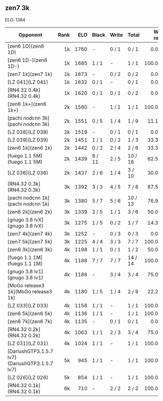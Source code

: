 ## zen7 3k ##

ELO: 1384

Opponent | Rank | ELO | Black | Write | Total | Win rate
---------|-----:|----:|-------|-------|-------|-------:
[zen6 1D](zen6 1D) | 1k | 1760 | - | 0 / 1 | 0 / 1 | 0.0%
[zen6 1D-](zen6 1D-) | 1k | 1685 | 1 / 1 | - | 1 / 1 | 100.0%
[zen7 1k](zen7 1k) | 1k | 1673 | - | 0 / 2 | 0 / 2 | 0.0%
[LZ 041](LZ 041) | 1k | 1632 | 0 / 1 | - | 0 / 1 | 0.0%
[RN4.32 0.4k](RN4.32 0.4k) | 1k | 1620 | 0 / 1 | 0 / 1 | 0 / 2 | 0.0%
[zen6 1k+](zen6 1k+) | 2k | 1580 | - | 1 / 1 | 1 / 1 | 100.0%
[pachi nodcnn 3k](pachi nodcnn 3k) | 2k | 1551 | 0 / 5 | 1 / 4 | 1 / 9 | 11.1%
[LZ 038](LZ 038) | 2k | 1519 | - | 0 / 1 | 0 / 1 | 0.0%
[LZ 039](LZ 039) | 2k | 1451 | 1 / 1 | 0 / 2 | 1 / 3 | 33.3%
[zen6 1k](zen6 1k) | 2k | 1442 | 0 / 2 | 2 / 4 | 2 / 6 | 33.3%
[fuego 1.1 5M](fuego 1.1 5M) | 2k | 1439 | 8 / 11 | 2 / 5 | 10 / 16 | 62.5%
[LZ 036](LZ 036) | 2k | 1437 | 2 / 6 | 1 / 4 | 3 / 10 | 30.0%
[RN4.32 0.3k](RN4.32 0.3k) | 3k | 1392 | 3 / 3 | 4 / 5 | 7 / 8 | 87.5%
[pachi nodcnn 1k](pachi nodcnn 1k) | 3k | 1380 | 5 / 7 | 5 / 6 | 10 / 13 | 76.9%
[zen6 2k](zen6 2k) | 3k | 1339 | 2 / 5 | 1 / 1 | 3 / 6 | 50.0%
[gnugo 3.8 lvX](gnugo 3.8 lvX) | 3k | 1275 | 1 / 5 | 0 / 2 | 1 / 7 | 14.3%
[zen7 4k](zen7 4k) | 3k | 1252 | - | 0 / 3 | 0 / 3 | 0.0%
[zen7 5k](zen7 5k) | 3k | 1225 | 4 / 4 | 3 / 3 | 7 / 7 | 100.0%
[zen6 3k](zen6 3k) | 4k | 1198 | 1 / 1 | 0 / 1 | 1 / 2 | 50.0%
[fuego 1.1 1M](fuego 1.1 1M) | 4k | 1188 | 7 / 7 | 7 / 7 | 14 / 14 | 100.0%
[gnugo 3.8 lv1](gnugo 3.8 lv1) | 4k | 1186 | - | 3 / 4 | 3 / 4 | 75.0%
[MoGo release3 1k](MoGo release3 1k) | 4k | 1180 | 1 / 5 | 1 / 4 | 2 / 9 | 22.2%
[LZ 033](LZ 033) | 4k | 1158 | 1 / 1 | - | 1 / 1 | 100.0%
[zen6 5k](zen6 5k) | 4k | 1136 | 1 / 1 | - | 1 / 1 | 100.0%
[zen6 7k](zen6 7k) | 4k | 1135 | - | 0 / 1 | 0 / 1 | 0.0%
[RN4.32 0.2k](RN4.32 0.2k) | 4k | 1063 | 1 / 1 | 2 / 3 | 3 / 4 | 75.0%
[LZ 031](LZ 031) | 4k | 1024 | 1 / 1 | - | 1 / 1 | 100.0%
[DariushGTP3.1.5.7 lv7](DariushGTP3.1.5.7 lv7) | 5k | 945 | 1 / 1 | - | 1 / 1 | 100.0%
[LZ 026](LZ 026) | 5k | 854 | 1 / 1 | - | 1 / 1 | 100.0%
[RN4.32 0.1k](RN4.32 0.1k) | 6k | 710 | - | 2 / 2 | 2 / 2 | 100.0%
